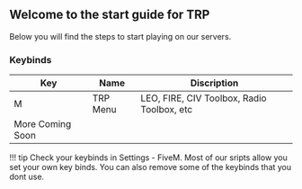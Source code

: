 ## Welcome to the start guide for TRP
Below you will find the steps to start playing on our servers.

### Keybinds

| Key | Name | Discription |
| --- | ---- | ----------- |
| M | TRP Menu | LEO, FIRE, CIV Toolbox, Radio Toolbox, etc |
| More Coming Soon|


!!! tip
    Check your keybinds in Settings - FiveM. Most of our sripts allow you set your own key binds. You can also remove some of the keybinds that you dont use.



